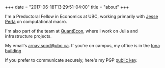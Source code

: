 +++
date = "2017-06-18T13:29:51-04:00"
title = "about"
+++

I'm a Predoctoral Fellow in Economics at UBC, working primarily with [Jesse Perla](http://jesseperla.com) on computational macro. 

I'm also part of the team at [QuantEcon](https://quantecon.org), where I work on Julia and infrastructure projects.

My email's [arnav.sood@ubc.ca](mailto:arnav.sood@ubc.ca). If you're on campus, my office is in the [Iona building](http://maps.ubc.ca/PROD/index_detail.php?locat1=836).

If you prefer to communicate securely, here's my PGP [public key](https://gist.github.com/arnavs/53414fd9d4f9c27f6a9bdfdeb906a751).
